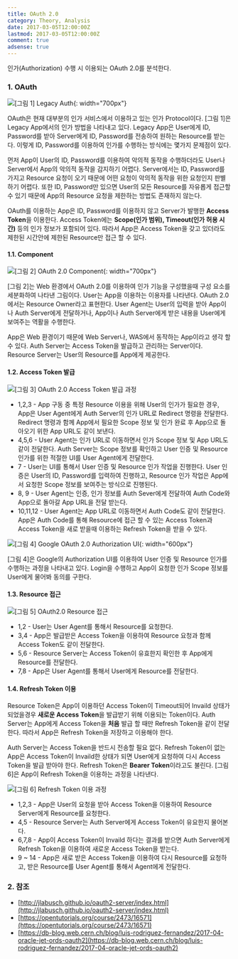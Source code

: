 ```yaml
---
title: OAuth 2.0
category: Theory, Analysis
date: 2017-03-05T12:00:00Z
lastmod: 2017-03-05T12:00:00Z
comment: true
adsense: true
---
```


인가(Authorization) 수행 시 이용되는 OAuth 2.0를 분석한다.

### 1. OAuth

![[그림 1] Legacy Auth]({{site.baseurl}}/images/theory_analysis/OAuth_2.0/Legacy_Auth.PNG){: width="700px"}

OAuth은 현재 대부분의 인가 서비스에서 이용하고 있는 인가 Protocol이다. [그림 1]은 Legacy App에서의 인가 방법을 나타내고 있다. Legacy App은 User에게 ID, Password를 받아 Server에게 ID, Password를 전송하여 원하는 Resource를 받는다. 이렇게 ID, Password를 이용하여 인가를 수행하는 방식에는 몇가지 문제점이 있다.

먼저 App이 User의 ID, Password를 이용하여 악의적 동작을 수행하더라도 User나 Server에서 App의 악의적 동작을 감지하기 어렵다. Server에서는 ID, Password를 가지고 Resource 요청이 오기 때문에 어떤 요청이 악의적 동작을 위한 요청인지 판별하기 어렵다. 또한 ID, Password만 있으면 User의 모든 Resource를 자유롭게 접근할 수 있기 때문에 App의 Resource 요청을 제한하는 방법도 존재하지 않는다.

OAuth를 이용하는 App은 ID, Password를 이용하지 않고 Server가 발행한 **Access Token**을 이용한다. Access Token에는 **Scope(인가 범위), Timeout(인가 허용 시간)** 등의 인가 정보가 포함되어 있다. 따라서 App은 Access Token을 갖고 있더라도 제한된 시간안에 제한된 Resource만 접근 할 수 있다.

#### 1.1. Component

![[그림 2] OAuth 2.0 Component]({{site.baseurl}}/images/theory_analysis/OAuth_2.0/OAuth_2.0_Component.PNG){: width="700px"}

[그림 2]는 Web 환경에서 OAuth 2.0를 이용하여 인가 기능을 구성했을때 구성 요소를 세분화하여 나타낸 그림이다. User는 App을 이용하는 이용자를 나타낸다. OAuth 2.0에서는 Resource Owner라고 표현한다. User Agent는 User의 입력을 받아 App이나 Auth Server에게 전달하거나, App이나 Auth Server에게 받은 내용을 User에게 보여주는 역활을 수행한다.

App은 Web 환경이기 때문에 Web Server나, WAS에서 동작하는 App이라고 생각 할 수 있다. Auth Server는 Access Token을 발급하고 관리하는 Server이다. Resource Server는 User의 Resource를 App에게 제공한다.

#### 1.2. Access Token 발급

![[그림 3] OAuth 2.0 Access Token 발급 과정]({{site.baseurl}}/images/theory_analysis/OAuth_2.0/OAuth_2.0_Access_Token_Flow.PNG)

* 1,2,3 - App 구동 중 특정 Resource 이용을 위해 User의 인가가 필요한 경우, App은 User Agent에게 Auth Server의 인가 URL로 Redirect 명령을 전달한다. Redirect 명령과 함께 App에서 필요한 Scope 정보 및 인가 완료 후 App으로 돌아오기 위한 App URL도 같이 보낸다.
* 4,5,6 - User Agent는 인가 URL로 이동하면서 인가 Scope 정보 및 App URL도 같이 전달한다. Auth Server는 Scope 정보를 확인하고 User 인증 및 Resource 인가를 위한 적절한 UI를 User Agent에게 전달한다.
* 7 - User는 UI를 통해서 User 인증 및 Resource 인가 작업을 진행한다. User 인증은 User의 ID, Password를 입력하여 진행하고, Resource 인가 작업은 App에서 요청한 Scope 정보를 보여주는 방식으로 진행된다.
* 8, 9 - User Agent는 인증, 인가 정보를 Auth Sever에게 전달하여 Auth Code와 App으로 돌아갈 App URL을 전달 받는다.
* 10,11,12 - User Agent는 App URL로 이동하면서 Auth Code도 같이 전달한다. App은 Auth Code를 통해 Resource에 접근 할 수 있는 Access Token과 Access Token을 새로 받을때 이용하는 Refresh Token을 받을 수 있다.

![[그림 4] Google OAuth 2.0 Authorization UI]({{site.baseurl}}/images/theory_analysis/OAuth_2.0/Auth_Google_UI.PNG){: width="600px"}

[그림 4]은 Google의 Authorization UI를 이용하여 User 인증 및 Resource 인가를 수행하는 과정을 나타내고 있다. Login을 수행하고 App이 요청한 인가 Scope 정보를 User에게 물어봐 동의를 구한다.

#### 1.3. Resource 접근

![[그림 5] OAuth2.0 Resource 접근]({{site.baseurl}}/images/theory_analysis/OAuth_2.0/OAuth_2.0_Resource_Access_Flow.PNG)

* 1,2 - User는 User Agent를 통해서 Resource를 요청한다.
* 3,4 - App은 발급받은 Access Token을 이용하여 Resource 요청과 함께 Access Token도 같이 전달한다.
* 5,6 - Resource Server는 Access Token이 유효한지 확인한 후 App에게 Resource를 전달한다.
* 7,8 - App은 User Agent를 통해서 User에게 Resource를 전달한다.

#### 1.4. Refresh Token 이용

Resource Token은 App이 이용하던 Access Token이 Timeout되어 Invaild 상태가 되었을경우 **새로운 Access Token**을 발급받기 위해 이용되는 Token이다. Auth Server는 App에게 Access Token을 **처음** 발급 할 때만 Refresh Token을 같이 전달한다. 따라서 App은 Refresh Token을 저장하고 이용해야 한다.

Auth Server는 Access Token을 반드시 전송할 필요 없다. Refresh Token이 없는 App은 Access Token이 Invaild한 상태가 되면 User에게 요청하여 다시 Access Token을 발급 받아야 한다. Refresh Token은 **Bearer Token**이라고도 불린다. [그림 6]은 App이 Refresh Token을 이용하는 과정을 나타낸다.

![[그림 6] Refresh Token 이용 과정]({{site.baseurl}}/images/theory_analysis/OAuth_2.0/OAuth_2.0_Refresh_Token_Flow.PNG)

* 1,2,3 - App은 User의 요청을 받아 Access Token을 이용하여 Resource Server에게 Resource를 요청한다.
* 4,5 - Resource Server는 Auth Server에게 Access Token이 유요한지 물어본다.
* 6,7,8 - App이 Access Token이 Invaild 하다는 결과를 받으면 Auth Server에게 Refresh Token을 이용하여 새로운 Access Token을 받는다.
* 9 ~ 14 - App은 새로 받은 Access Token을 이용하여 다시 Resource를 요청하고, 받은 Resource를 User Agent를 통해서 Agent에게 전달한다.

### 2. 참조

* [http://jlabusch.github.io/oauth2-server/index.html](http://jlabusch.github.io/oauth2-server/index.html)
* [https://opentutorials.org/course/2473/16571](https://opentutorials.org/course/2473/16571)
* [https://db-blog.web.cern.ch/blog/luis-rodriguez-fernandez/2017-04-oracle-jet-ords-oauth2](https://db-blog.web.cern.ch/blog/luis-rodriguez-fernandez/2017-04-oracle-jet-ords-oauth2)
